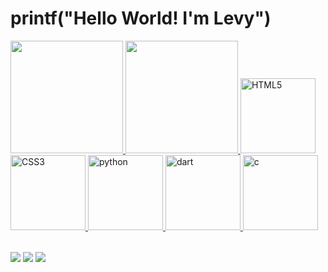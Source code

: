 # printf("Hello World! I'm Levy")

<table>
  <a href="https://github.com/LevyAbreu">
  <img height="180em" src="https://github-readme-stats.vercel.app/api?username=LevyAbreu&show_icons=true&theme=tokyonight&include_all_commits=true&count_private=true"/>
  <img height="180em" src="https://github-readme-stats.vercel.app/api/top-langs/?username=LevyAbreu&layout=compact&langs_count=6&theme=tokyonight"/>

    
  <img src="https://img.icons8.com/color/2x/html-5.png" width="120" alt="HTML5">
  <img src="https://img.icons8.com/color/2x/css3.png" width="120" alt="CSS3">
  <img src="https://img.icons8.com/color/2x/python.png" width="120" alt="python">
  <img src="https://img.icons8.com/color/2x/dart.png" width="120" alt="dart">
  <img src="https://img.icons8.com/color/2x/c.png" width="120" alt="c">
</table>

<div> 
  <a href="https://www.instagram.com/vyxzz_/" target="_blank"><img src="https://img.shields.io/badge/instagram-000000?style=for-the-badge&logo=instagram&logoColor=%23d62c2c
  " target="_blank"></a> 
  <a href="https://www.linkedin.com/in/victor-levy-abreu-276b31275/" target="_blank"><img src="https://img.shields.io/badge/linkedin-000000?style=for-the-badge&logo=linkedin&logoColor=%232c4dd6
  " target="_blank"></a> 
  <a href="https://github.com/LevyAbreu" target="_blank"><img src="https://img.shields.io/badge/linkedin-000000?style=for-the-badge&logo=github&logoColor=%23ffffff
  " target="_blank"></a> 
</div>
